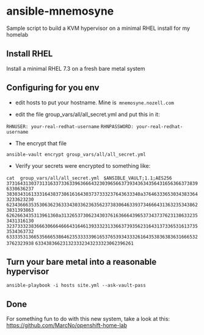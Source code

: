 # ansible-mnemosyne

Sample script to build a KVM hypervisor on a minimal RHEL install for
my homelab

## Install RHEL 

Install a minimal RHEL 7.3 on a fresh bare metal system

## Configuring for you env

* edit hosts to put your hostname. Mine is` mnemosyne.nozell.com`

* edit the file group_vars/all/all_secret.yml and put this in it:

`RHNUSER: your-real-redhat-username`
`RHNPASSWORD: your-real-redhat-username`

* The encrypt that file

`ansible-vault encrypt group_vars/all/all_secret.yml`

* Verify your secrets were encrypted to something like:

`cat  group_vars/all/all_secret.yml `
`$ANSIBLE_VAULT;1.1;AES256`
`37316431303731316337336339636664323039656637393436343564316563663738396330636237`
`3830343161333164383738616164303737333237643633340a376463336530343833643233623230`
`62343666353530636236333430336236356237383064633937346664313632353438623831393863`
`6262663435313961360a313265373062343037616366643965373437376231386332353431316130`
`32373332383666306664666431646139333231336637393562316431373365316137353534363732`
`63333531366535666538646235333339616537653934333261643538363836316665323762323938`
`633438366231323332343233323062396261`

## Turn your bare metal into a reasonable hypervisor

`ansible-playbook -i hosts site.yml --ask-vault-pass`

## Done

For something fun to do with this new system, take a look at this: 
https://github.com/MarcNo/openshift-home-lab
